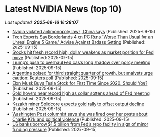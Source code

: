 # Latest NVIDIA News (top 10)
_Last updated: **2025-09-16 16:28:07**_

- [Nvidia violated antimonopoly laws, China says](https://www.bostonherald.com/2025/09/15/china-nvidia/) (Published: 2025-09-15)
- [Tech Experts Say Borderlands 4 on PC Runs 'Worse Than Usual for an Unreal Engine 5 Game,' Advise Against Badass Setting](https://www.ign.com/articles/tech-experts-say-borderlands-4-on-pc-runs-worse-than-usual-for-an-unreal-engine-5-game-advise-against-badass-setting) (Published: 2025-09-15)
- [Stocks hit fresh record high, dollar weakens as market position for Fed move](https://biztoc.com/x/d312919f49be3c62) (Published: 2025-09-15)
- [Trump’s push to overhaul Fed casts long shadow over policy meeting](https://biztoc.com/x/087cad4b87998dd6) (Published: 2025-09-15)
- [Argentina poised for third straight quarter of growth, but analysts urge caution: Reuters poll](https://biztoc.com/x/8a867fad1d9f927e) (Published: 2025-09-15)
- [Elon Musk Buys Tesla Stock for First Time Since 2020. Should You?](https://biztoc.com/x/c9e8474bedd5fd3b) (Published: 2025-09-15)
- [Gold hovers near record high as dollar softens ahead of Fed meeting](https://biztoc.com/x/6a4c4d120c0e9c12) (Published: 2025-09-15)
- [Kazakh miner Solidcore expects gold rally to offset output decline](https://biztoc.com/x/9b40639e03c5334f) (Published: 2025-09-15)
- [Washington Post columnist says she was fired over her posts about Charlie Kirk and political violence](https://biztoc.com/x/dfcff595abb1d044) (Published: 2025-09-15)
- [US banks borrow $1.5 billion from Fed’s repo facility in sign of minor funding pressure](https://biztoc.com/x/ee446805b46b3dbd) (Published: 2025-09-15)
